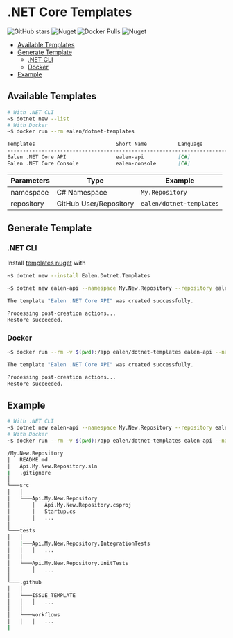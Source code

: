 # .NET Core Templates

![GitHub stars](https://img.shields.io/github/stars/ealenn/templates-dotnet?style=for-the-badge)
![Nuget](https://img.shields.io/nuget/dt/Ealen.Dotnet.Templates?style=for-the-badge)
![Docker Pulls](https://img.shields.io/docker/pulls/ealen/dotnet-templates?style=for-the-badge)
![Nuget](https://img.shields.io/nuget/v/Ealen.Dotnet.Templates?style=for-the-badge)

<!-- vscode-markdown-toc -->
* [Available Templates](#AvailableTemplates)
* [Generate Template](#GenerateTemplate)
	* [.NET CLI](#NETCLI)
	* [Docker](#Docker)
* [Example](#Example)

<!-- vscode-markdown-toc-config
	numbering=false
	autoSave=true
	/vscode-markdown-toc-config -->
<!-- /vscode-markdown-toc -->

## <a name='AvailableTemplates'></a>Available Templates

``` bash
# With .NET CLI
~$ dotnet new --list
# With Docker
~$ docker run --rm ealen/dotnet-templates
```

``` md
Templates                          Short Name          Language          Tags
-----------------------------------------------------------------------------------------------
Ealen .NET Core API                ealen-api           [C#]              Ealen/Common/Api
Ealen .NET Core Console            ealen-console       [C#]              Ealen/Common/Console
```

| Parameters | Type                      | Example                     |
| ---------- | ------------------------- | --------------------------- |
| namespace  | C# Namespace              | `My.Repository`             |
| repository | GitHub User/Repository    | `ealen/dotnet-templates`    |

## <a name='GenerateTemplate'></a>Generate Template

### <a name='NETCLI'></a>.NET CLI

Install [templates nuget](https://www.nuget.org/packages/Ealen.Dotnet.Templates/) with 

```bash
~$ dotnet new --install Ealen.Dotnet.Templates
```

``` bash
~$ dotnet new ealen-api --namespace My.New.Repository --repository ealen/example

The template "Ealen .NET Core API" was created successfully. 

Processing post-creation actions...
Restore succeeded. 
```

### <a name='Docker'></a>Docker

``` bash
~$ docker run --rm -v $(pwd):/app ealen/dotnet-templates ealen-api --namespace My.New.Repository --repository ealen/example

The template "Ealen .NET Core API" was created successfully. 

Processing post-creation actions...
Restore succeeded. 
```

## <a name='Example'></a>Example

``` bash
# With .NET CLI
~$ dotnet new ealen-api --namespace My.New.Repository --repository ealen/example
# With Docker
~$ docker run --rm -v $(pwd):/app ealen/dotnet-templates ealen-api --namespace My.New.Repository --repository ealen/example
```

``` bash
/My.New.Repository
│   README.md
│   Api.My.New.Repository.sln
|   .gitignore
│   
└───src
│   │   
│   └───Api.My.New.Repository
│       │   Api.My.New.Repository.csproj
│       │   Startup.cs
│       │   ...
│   
└───tests
│   │   
│   |───Api.My.New.Repository.IntegrationTests
│   │   │   ...
│   │
│   └───Api.My.New.Repository.UnitTests
│       │   ...
│   
└───.github
│   │   
│   └───ISSUE_TEMPLATE
│   │   │   ...
│   │   
│   └───workflows
│   │   │   ...
|
```
